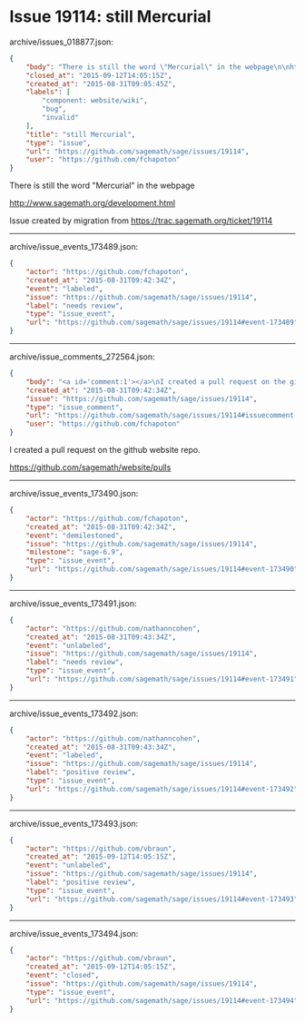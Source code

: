 # Issue 19114: still Mercurial

archive/issues_018877.json:
```json
{
    "body": "There is still the word \"Mercurial\" in the webpage\n\nhttp://www.sagemath.org/development.html\n\nIssue created by migration from https://trac.sagemath.org/ticket/19114\n\n",
    "closed_at": "2015-09-12T14:05:15Z",
    "created_at": "2015-08-31T09:05:45Z",
    "labels": [
        "component: website/wiki",
        "bug",
        "invalid"
    ],
    "title": "still Mercurial",
    "type": "issue",
    "url": "https://github.com/sagemath/sage/issues/19114",
    "user": "https://github.com/fchapoton"
}
```
There is still the word "Mercurial" in the webpage

http://www.sagemath.org/development.html

Issue created by migration from https://trac.sagemath.org/ticket/19114





---

archive/issue_events_173489.json:
```json
{
    "actor": "https://github.com/fchapoton",
    "created_at": "2015-08-31T09:42:34Z",
    "event": "labeled",
    "issue": "https://github.com/sagemath/sage/issues/19114",
    "label": "needs review",
    "type": "issue_event",
    "url": "https://github.com/sagemath/sage/issues/19114#event-173489"
}
```



---

archive/issue_comments_272564.json:
```json
{
    "body": "<a id='comment:1'></a>\nI created a pull request on the github website repo.\n\nhttps://github.com/sagemath/website/pulls",
    "created_at": "2015-08-31T09:42:34Z",
    "issue": "https://github.com/sagemath/sage/issues/19114",
    "type": "issue_comment",
    "url": "https://github.com/sagemath/sage/issues/19114#issuecomment-272564",
    "user": "https://github.com/fchapoton"
}
```

<a id='comment:1'></a>
I created a pull request on the github website repo.

https://github.com/sagemath/website/pulls



---

archive/issue_events_173490.json:
```json
{
    "actor": "https://github.com/fchapoton",
    "created_at": "2015-08-31T09:42:34Z",
    "event": "demilestoned",
    "issue": "https://github.com/sagemath/sage/issues/19114",
    "milestone": "sage-6.9",
    "type": "issue_event",
    "url": "https://github.com/sagemath/sage/issues/19114#event-173490"
}
```



---

archive/issue_events_173491.json:
```json
{
    "actor": "https://github.com/nathanncohen",
    "created_at": "2015-08-31T09:43:34Z",
    "event": "unlabeled",
    "issue": "https://github.com/sagemath/sage/issues/19114",
    "label": "needs review",
    "type": "issue_event",
    "url": "https://github.com/sagemath/sage/issues/19114#event-173491"
}
```



---

archive/issue_events_173492.json:
```json
{
    "actor": "https://github.com/nathanncohen",
    "created_at": "2015-08-31T09:43:34Z",
    "event": "labeled",
    "issue": "https://github.com/sagemath/sage/issues/19114",
    "label": "positive review",
    "type": "issue_event",
    "url": "https://github.com/sagemath/sage/issues/19114#event-173492"
}
```



---

archive/issue_events_173493.json:
```json
{
    "actor": "https://github.com/vbraun",
    "created_at": "2015-09-12T14:05:15Z",
    "event": "unlabeled",
    "issue": "https://github.com/sagemath/sage/issues/19114",
    "label": "positive review",
    "type": "issue_event",
    "url": "https://github.com/sagemath/sage/issues/19114#event-173493"
}
```



---

archive/issue_events_173494.json:
```json
{
    "actor": "https://github.com/vbraun",
    "created_at": "2015-09-12T14:05:15Z",
    "event": "closed",
    "issue": "https://github.com/sagemath/sage/issues/19114",
    "type": "issue_event",
    "url": "https://github.com/sagemath/sage/issues/19114#event-173494"
}
```
